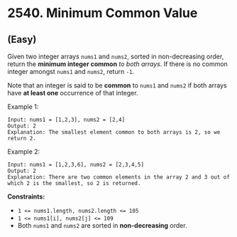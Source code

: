 # 2540. Minimum Common Value
## (Easy)

Given two integer arrays `nums1` and `nums2`, sorted in non-decreasing order, return the **minimum integer common** *to both arrays*. If there is no common integer amongst `nums1` and `nums2`, return `-1`.

Note that an integer is said to be **common** to `nums1` and `nums2` if both arrays have **at least one** occurrence of that integer.

 

Example 1:

```
Input: nums1 = [1,2,3], nums2 = [2,4]
Output: 2
Explanation: The smallest element common to both arrays is 2, so we return 2.
```

Example 2:

```
Input: nums1 = [1,2,3,6], nums2 = [2,3,4,5]
Output: 2
Explanation: There are two common elements in the array 2 and 3 out of which 2 is the smallest, so 2 is returned.
```

**Constraints:**

- `1 <= nums1.length, nums2.length <= 105`
- `1 <= nums1[i], nums2[j] <= 109`
- Both `nums1` and `nums2` are sorted in **non-decreasing** order.